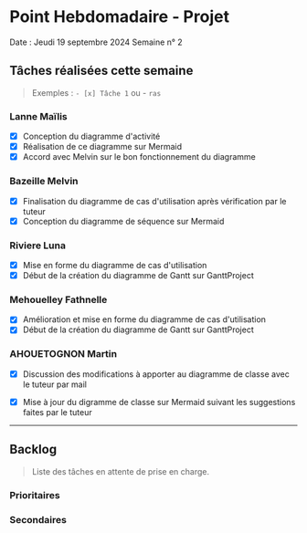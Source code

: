 # Point Hebdomadaire - Projet

Date : Jeudi 19 septembre 2024
Semaine n° 2

## Tâches réalisées cette semaine

> Exemples : `- [x] Tâche 1` ou - `ras`

### Lanne Maïlis
- [x] Conception du diagramme d'activité
- [x] Réalisation de ce diagramme sur Mermaid
- [x] Accord avec Melvin sur le bon fonctionnement du diagramme

### Bazeille Melvin
- [x] Finalisation du diagramme de cas d'utilisation après vérification par le tuteur
- [x] Conception du diagramme de séquence sur Mermaid

### Riviere Luna
- [X] Mise en forme du diagramme de cas d'utilisation
- [X] Début de la création du diagramme de Gantt sur GanttProject

### Mehouelley Fathnelle
- [X] Amélioration et mise en forme du diagramme de cas d'utilisation
- [X] Début de la création du diagramme de Gantt sur GanttProject

### AHOUETOGNON Martin
- [x] Discussion des modifications à apporter au diagramme de classe avec le tuteur par mail
- [x] Mise à jour du digramme de classe sur Mermaid suivant les suggestions faites par le tuteur


---

## Backlog

> Liste des tâches en attente de prise en charge.

### Prioritaires

### Secondaires
